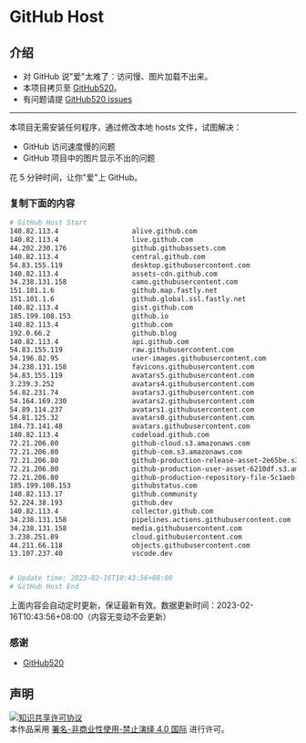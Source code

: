 # GitHub Host
## 介绍
- 对 GitHub 说"爱"太难了：访问慢、图片加载不出来。
- 本项目拷贝至 [GitHub520](https://github.com/521xueweihan/GitHub520)。
- 有问题请提 [GitHub520 issues](https://github.com/521xueweihan/GitHub520/issues/new)

---

本项目无需安装任何程序，通过修改本地 hosts 文件，试图解决：
- GitHub 访问速度慢的问题
- GitHub 项目中的图片显示不出的问题

花 5 分钟时间，让你"爱"上 GitHub。

### 复制下面的内容
```bash
# GitHub Host Start
140.82.113.4                  alive.github.com
140.82.113.4                  live.github.com
44.202.230.176                github.githubassets.com
140.82.113.4                  central.github.com
54.83.155.119                 desktop.githubusercontent.com
140.82.113.4                  assets-cdn.github.com
34.238.131.158                camo.githubusercontent.com
151.101.1.6                   github.map.fastly.net
151.101.1.6                   github.global.ssl.fastly.net
140.82.113.4                  gist.github.com
185.199.108.153               github.io
140.82.113.4                  github.com
192.0.66.2                    github.blog
140.82.113.4                  api.github.com
54.83.155.119                 raw.githubusercontent.com
54.196.82.95                  user-images.githubusercontent.com
34.238.131.158                favicons.githubusercontent.com
54.83.155.119                 avatars5.githubusercontent.com
3.239.3.252                   avatars4.githubusercontent.com
54.82.231.74                  avatars3.githubusercontent.com
54.164.169.230                avatars2.githubusercontent.com
54.89.114.237                 avatars1.githubusercontent.com
54.81.125.32                  avatars0.githubusercontent.com
184.73.141.48                 avatars.githubusercontent.com
140.82.113.4                  codeload.github.com
72.21.206.80                  github-cloud.s3.amazonaws.com
72.21.206.80                  github-com.s3.amazonaws.com
72.21.206.80                  github-production-release-asset-2e65be.s3.amazonaws.com
72.21.206.80                  github-production-user-asset-6210df.s3.amazonaws.com
72.21.206.80                  github-production-repository-file-5c1aeb.s3.amazonaws.com
185.199.108.153               githubstatus.com
140.82.113.17                 github.community
52.224.38.193                 github.dev
140.82.113.4                  collector.github.com
34.238.131.158                pipelines.actions.githubusercontent.com
34.238.131.158                media.githubusercontent.com
3.238.251.89                  cloud.githubusercontent.com
44.211.66.118                 objects.githubusercontent.com
13.107.237.40                 vscode.dev


# Update time: 2023-02-16T10:43:56+08:00
# GitHub Host End

```
上面内容会自动定时更新，保证最新有效。数据更新时间：2023-02-16T10:43:56+08:00（内容无变动不会更新）

### 感谢

- [GitHub520](https://github.com/521xueweihan/GitHub520)

## 声明
<a rel="license" href="https://creativecommons.org/licenses/by-nc-nd/4.0/deed.zh"><img alt="知识共享许可协议" style="border-width: 0" src="https://licensebuttons.net/l/by-nc-nd/4.0/88x31.png"></a><br>本作品采用 <a rel="license" href="https://creativecommons.org/licenses/by-nc-nd/4.0/deed.zh">署名-非商业性使用-禁止演绎 4.0 国际</a> 进行许可。